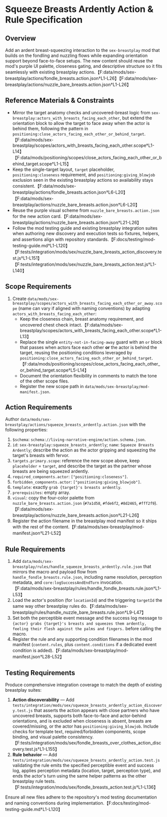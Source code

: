 # Squeeze Breasts Ardently Action & Rule Specification

## Overview

Add an ardent breast-squeezing interaction to the `sex-breastplay` mod that builds on the fondling and nuzzling flows while expanding orientation support beyond face-to-face setups. The new content should reuse the mod's purple UI palette, closeness gating, and descriptive structure so it fits seamlessly with existing breastplay actions.【F:data/mods/sex-breastplay/actions/fondle_breasts.action.json†L1-L26】【F:data/mods/sex-breastplay/actions/nuzzle_bare_breasts.action.json†L1-L26】

## Reference Materials & Constraints

- Mirror the target anatomy checks and uncovered-breast logic from `sex-breastplay:actors_with_breasts_facing_each_other`, but extend the orientation block to allow the target to face away when the actor is behind them, following the pattern in `positioning:close_actors_facing_each_other_or_behind_target`.【F:data/mods/sex-breastplay/scopes/actors_with_breasts_facing_each_other.scope†L1-L14】【F:data/mods/positioning/scopes/close_actors_facing_each_other_or_behind_target.scope†L1-L15】
- Keep the single-target layout, `target` placeholder, `positioning:closeness` requirement, and `positioning:giving_blowjob` exclusion seen in the existing breastplay actions so availability stays consistent.【F:data/mods/sex-breastplay/actions/fondle_breasts.action.json†L6-L20】【F:data/mods/sex-breastplay/actions/nuzzle_bare_breasts.action.json†L6-L20】
- Reuse the purple visual scheme from `nuzzle_bare_breasts.action.json` for the new action card.【F:data/mods/sex-breastplay/actions/nuzzle_bare_breasts.action.json†L21-L26】
- Follow the mod testing guide and existing breastplay integration suites when authoring new discovery and execution tests so fixtures, helpers, and assertions align with repository standards.【F:docs/testing/mod-testing-guide.md†L1-L120】【F:tests/integration/mods/sex/nuzzle_bare_breasts_action_discovery.test.js†L1-L151】【F:tests/integration/mods/sex/nuzzle_bare_breasts_action.test.js†L1-L140】

## Scope Requirements

1. Create `data/mods/sex-breastplay/scopes/actors_with_breasts_facing_each_other_or_away.scope` (name can vary if aligned with naming conventions) by adapting `actors_with_breasts_facing_each_other`:
   - Keep the closeness chain, breast anatomy requirement, and uncovered chest check intact.【F:data/mods/sex-breastplay/scopes/actors_with_breasts_facing_each_other.scope†L1-L13】
   - Replace the single `entity-not-in-facing-away` guard with an `or` block that passes when actors face each other **or** the actor is behind the target, reusing the positioning conditions leveraged by `positioning:close_actors_facing_each_other_or_behind_target`.【F:data/mods/positioning/scopes/close_actors_facing_each_other_or_behind_target.scope†L5-L14】
   - Document the orientation flexibility in comments to match the tone of the other scope files.
   - Register the new scope path in `data/mods/sex-breastplay/mod-manifest.json`.

## Action Requirements

Author `data/mods/sex-breastplay/actions/squeeze_breasts_ardently.action.json` with the following properties:

1. `$schema`: `schema://living-narrative-engine/action.schema.json`.
2. `id`: `sex-breastplay:squeeze_breasts_ardently`; `name`: `Squeeze Breasts Ardently`; describe the action as the actor gripping and squeezing the target's breasts with fervor.
3. `targets.primary.scope`: reference the new scope above, keep `placeholder` = `target`, and describe the target as the partner whose breasts are being squeezed ardently.
4. `required_components.actor`: `["positioning:closeness"]`.
5. `forbidden_components.actor`: `["positioning:giving_blowjob"]`.
6. `template`: exactly `grab {target}'s breasts ardently`.
7. `prerequisites`: empty array.
8. `visual`: copy the four-color palette from `nuzzle_bare_breasts.action.json` (`#7a1d58`, `#fde6f2`, `#8d2465`, `#fff2f9`).【F:data/mods/sex-breastplay/actions/nuzzle_bare_breasts.action.json†L21-L26】
9. Register the action filename in the breastplay mod manifest so it ships with the rest of the content.【F:data/mods/sex-breastplay/mod-manifest.json†L21-L52】

## Rule Requirements

1. Add `data/mods/sex-breastplay/rules/handle_squeeze_breasts_ardently.rule.json` that mirrors the macro and payload flow from `handle_fondle_breasts.rule.json`, including name resolution, perception metadata, and `core:logSuccessAndEndTurn` invocation.【F:data/mods/sex-breastplay/rules/handle_fondle_breasts.rule.json†L1-L53】
2. Load the actor's position (for `locationId`) and the triggering `targetId` the same way other breastplay rules do.【F:data/mods/sex-breastplay/rules/handle_nuzzle_bare_breasts.rule.json†L9-L47】
3. Set both the perceptible event message and the success log message to `{actor} grabs {target}'s breasts and squeezes them ardently, feeling their flesh against the palms and fingers.` before calling the macro.
4. Register the rule and any supporting condition filenames in the mod manifest (`content.rules`, plus `content.conditions` if a dedicated event condition is added).【F:data/mods/sex-breastplay/mod-manifest.json†L28-L52】

## Testing Requirements

Produce comprehensive integration coverage to match the depth of existing breastplay suites:

1. **Action discoverability** — Add `tests/integration/mods/sex/squeeze_breasts_ardently_action_discovery.test.js` that asserts the action appears with close partners who have uncovered breasts, supports both face-to-face and actor-behind orientations, and is excluded when closeness is absent, breasts are covered/missing, or the actor has `positioning:giving_blowjob`. Include checks for template text, required/forbidden components, scope binding, and visual palette consistency.【F:tests/integration/mods/sex/fondle_breasts_over_clothes_action_discovery.test.js†L1-L155】
2. **Rule behavior** — Add `tests/integration/mods/sex/squeeze_breasts_ardently_action.test.js` validating the rule emits the specified perceptible event and success log, applies perception metadata (location, target, perception type), and ends the actor's turn using the same helper patterns as the other breastplay rule tests.【F:tests/integration/mods/sex/fondle_breasts_action.test.js†L1-L136】

Ensure all new files adhere to the repository's mod testing documentation and naming conventions during implementation.【F:docs/testing/mod-testing-guide.md†L1-L120】

